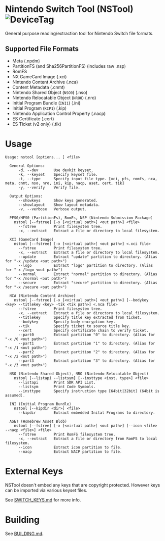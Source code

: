 # Nintendo Switch Tool (NSTool) ![DeviceTag](https://img.shields.io/badge/Device-SWITCH-e60012.svg)
General purpose reading/extraction tool for Nintendo Switch file formats.

## Supported File Formats
* Meta (.npdm)
* PartitionFS (and Sha256PartitionFS) (includes raw .nsp)
* RomFS
* NX GameCard Image (.xci)
* Nintendo Content Archive (.nca)
* Content Metadata (.cnmt) 
* Nintendo Shared Object (`NSO0`) (.nso) 
* Nintendo Relocatable Object (`NRO0`) (.nro)
* Initial Program Bundle (`INI1`) (.ini)
* Initial Program (`KIP1`) (.kip)
* Nintendo Application Control Property (.nacp)
* ES Certificate (.cert)
* ES Ticket (v2 only) (.tik)

# Usage
```
Usage: nstool [options... ] <file>

  General Options:
      -d, --dev       Use devkit keyset.
      -k, --keyset    Specify keyset file.
      -t, --type      Specify input file type. [xci, pfs, romfs, nca, meta, cnmt, nso, nro, ini, kip, nacp, aset, cert, tik]
      -y, --verify    Verify file.

  Output Options:
      --showkeys      Show keys generated.
      --showlayout    Show layout metadata.
      -v, --verbose   Verbose output.

  PFS0/HFS0 (PartitionFs), RomFs, NSP (Nintendo Submission Package)
    nstool [--fstree] [-x [<virtual path>] <out path>] <file>
      --fstree        Print filesystem tree.
      -x, --extract   Extract a file or directory to local filesystem.

  XCI (GameCard Image)
    nstool [--fstree] [-x [<virtual path>] <out path>] <.xci file>
      --fstree        Print filesystem tree.
      -x, --extract   Extract a file or directory to local filesystem.
      --update        Extract "update" partition to directory. (Alias for "-x /update <out path>")
      --logo          Extract "logo" partition to directory. (Alias for "-x /logo <out path>")
      --normal        Extract "normal" partition to directory. (Alias for "-x /normal <out path>")
      --secure        Extract "secure" partition to directory. (Alias for "-x /secure <out path>")

  NCA (Nintendo Content Archive)
    nstool [--fstree] [-x [<virtual path>] <out path>] [--bodykey <key> --titlekey <key> -tik <tik path>] <.nca file>
      --fstree        Print filesystem tree.
      -x, --extract   Extract a file or directory to local filesystem.
      --titlekey      Specify title key extracted from ticket.
      --bodykey       Specify body encryption key.
      --tik           Specify ticket to source title key.
      --cert          Specify certificate chain to verify ticket.
      --part0         Extract partition "0" to directory. (Alias for "-x /0 <out path>")
      --part1         Extract partition "1" to directory. (Alias for "-x /1 <out path>")
      --part2         Extract partition "2" to directory. (Alias for "-x /2 <out path>")
      --part3         Extract partition "3" to directory. (Alias for "-x /3 <out path>")

  NSO (Nintendo Shared Object), NRO (Nintendo Relocatable Object)
    nstool [--listapi --listsym] [--insttype <inst. type>] <file>
      --listapi       Print SDK API List.
      --listsym       Print Code Symbols.
      --insttype      Specify instruction type [64bit|32bit] (64bit is assumed).

  INI (Initial Program Bundle)
    nstool [--kipdir <dir>] <file>
      --kipdir        Extract embedded Inital Programs to directory.

  ASET (Homebrew Asset Blob)
    nstool [--fstree] [-x [<virtual path>] <out path>] [--icon <file> --nacp <file>] <file>
      --fstree        Print RomFS filesystem tree.
      -x, --extract   Extract a file or directory from RomFS to local filesystem.
      --icon          Extract icon partition to file.
      --nacp          Extract NACP partition to file.
```

# External Keys
NSTool doesn't embed any keys that are copyright protected. However keys can be imported via various keyset files. 

See [SWITCH_KEYS.md](/SWITCH_KEYS.md) for more info.

# Building
See [BUILDING.md](/BUILDING.md).